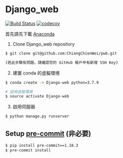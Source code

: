 # Django_web

[![Build Status](https://travis-ci.org/ChiangChienWei/pwb.svg?branch=demo)](https://travis-ci.org/ChiangChienWei/pwb)
[![codecov](https://codecov.io/gh/ChiangChienWei/pwb/branch/demo/graph/badge.svg?token=5T5UF00CWA)](https://codecov.io/gh/ChiangChienWei/pwb)

首先請先下載 [Anaconda](https://www.anaconda.com/products/individual#macos)

1. Clone Django_web repository
  ```bash
  $ git clone git@github.com:ChiangChienWei/pwb.git

  (若此步驟有問題，請確認您的 GitHub 帳戶中有新增 SSH Key)
  ```

2. 建置 conda 的虛擬環境
  ```bash
  $ conda create -n Django-web python=3.7.9

  # 啟用虛擬環境
  $ source activate Django-web
  ```

3. 啟用伺服器
  ```bash
  $ python manage.py runserver
  ```


## Setup [pre-commit](http://pre-commit.com/) (非必要)
```bash
$ pip install pre-commit==1.18.3
$ pre-commit install
```
